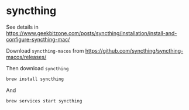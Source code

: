 # syncthing

See details in https://www.geekbitzone.com/posts/syncthing/installation/install-and-configure-syncthing-mac/

Download `syncthing-macos` from https://github.com/syncthing/syncthing-macos/releases/

Then download `syncthing` 

```sh
brew install syncthing
```

And

```sh
brew services start syncthing
```
